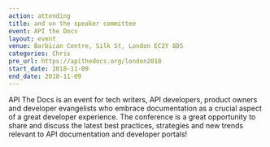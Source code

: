 ```yaml
---
action: attending
title: and on the speaker committee
event: API the Docs
layout: event
venue: Barbican Centre, Silk St, London EC2Y 8DS
categories: Chris
pre_url: https://apithedocs.org/london2018
start_date: 2018-11-09
end_date: 2018-11-09
---
```


API The Docs is an event for tech writers, API developers, product owners and developer evangelists who embrace documentation as a crucial aspect of a great developer experience. The conference is a great opportunity to share and discuss the latest best practices, strategies and new trends relevant to API documentation and developer portals!
